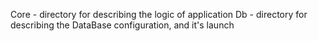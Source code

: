 Core - directory for describing the logic of application
Db - directory for describing the DataBase configuration, and it's launch